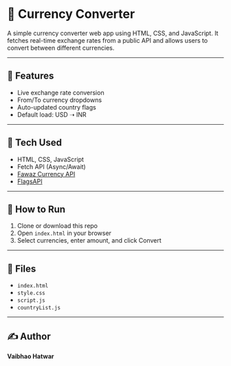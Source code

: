 # 💱 Currency Converter

A simple currency converter web app using HTML, CSS, and JavaScript. It fetches real-time exchange rates from a public API and allows users to convert between different currencies.

---

## 🌟 Features

- Live exchange rate conversion
- From/To currency dropdowns
- Auto-updated country flags
- Default load: USD ➝ INR

---

## 🔧 Tech Used

- HTML, CSS, JavaScript
- Fetch API (Async/Await)
- [Fawaz Currency API](https://github.com/fawazahmed0/currency-api)
- [FlagsAPI](https://flagsapi.com)

---

## 🚀 How to Run

1. Clone or download this repo
2. Open `index.html` in your browser
3. Select currencies, enter amount, and click Convert

---

## 📁 Files

- `index.html`
- `style.css`
- `script.js`
- `countryList.js`

---

## ✍️ Author

**Vaibhao Hatwar**
